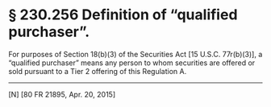 # § 230.256   Definition of “qualified purchaser”.

For purposes of Section 18(b)(3) of the Securities Act [15 U.S.C. 77r(b)(3)], a “qualified purchaser” means any person to whom securities are offered or sold pursuant to a Tier 2 offering of this Regulation A.



---

[N] [80 FR 21895, Apr. 20, 2015]




